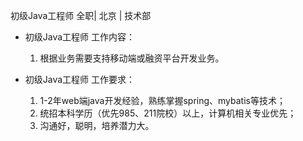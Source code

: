 初级Java工程师 全职| 北京 | 技术部
* 初级Java工程师 工作内容：  1. 根据业务需要支持移动端或融资平台开发业务。* 初级Java工程师 工作要求： 
  1. 1-2年web端java开发经验，熟练掌握spring、mybatis等技术；  1. 统招本科学历（优先985、211院校）以上，计算机相关专业优先；  1. 沟通好，聪明，培养潜力大。

